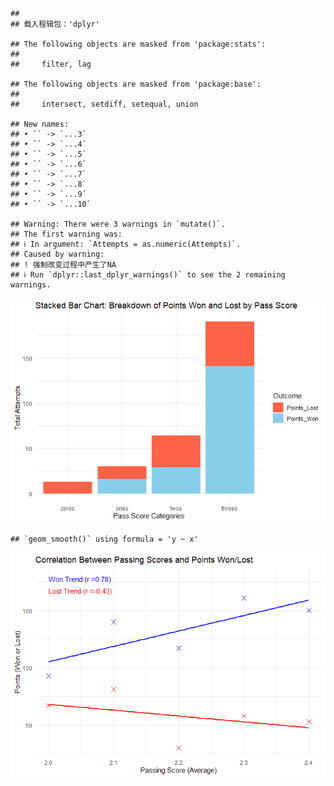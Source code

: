     ## 
    ## 载入程辑包：'dplyr'

    ## The following objects are masked from 'package:stats':
    ## 
    ##     filter, lag

    ## The following objects are masked from 'package:base':
    ## 
    ##     intersect, setdiff, setequal, union

    ## New names:
    ## • `` -> `...3`
    ## • `` -> `...4`
    ## • `` -> `...5`
    ## • `` -> `...6`
    ## • `` -> `...7`
    ## • `` -> `...8`
    ## • `` -> `...9`
    ## • `` -> `...10`

    ## Warning: There were 3 warnings in `mutate()`.
    ## The first warning was:
    ## ℹ In argument: `Attempts = as.numeric(Attempts)`.
    ## Caused by warning:
    ## ! 强制改变过程中产生了NA
    ## ℹ Run `dplyr::last_dplyr_warnings()` to see the 2 remaining warnings.

![](Yue_Z9_files/figure-markdown_strict/pressure-1.png)

    ## `geom_smooth()` using formula = 'y ~ x'

![](Yue_Z9_files/figure-markdown_strict/pressure-2.png)
